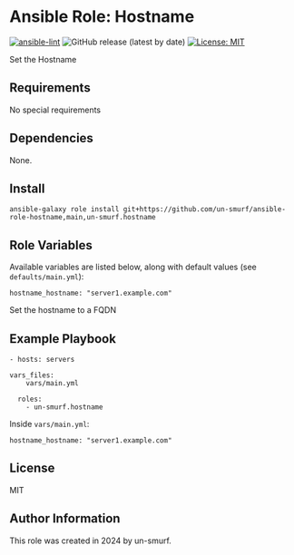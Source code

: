 # Ansible Role: Hostname

[![ansible-lint](https://github.com/un-smurf/ansible-role-hostname/actions/workflows/ansible-lint.yml/badge.svg)](https://github.com/un-smurf/ansible-role-hostname/actions/workflows/ansible-lint.yml)
![GitHub release (latest by date)](https://img.shields.io/github/v/tag/un-smurf/ansible-role-hostname?color=yellow)
[![License: MIT](https://img.shields.io/badge/License-MIT-blueviolet.svg)](https://opensource.org/licenses/MIT)

Set the Hostname

## Requirements

No special requirements 

## Dependencies

None.

## Install

	ansible-galaxy role install git+https://github.com/un-smurf/ansible-role-hostname,main,un-smurf.hostname

## Role Variables

Available variables are listed below, along with default values (see `defaults/main.yml`):

	hostname_hostname: "server1.example.com"

Set the hostname to a FQDN

## Example Playbook

    - hosts: servers
	
	vars_files:
		vars/main.yml
	
      roles:
        - un-smurf.hostname


Inside `vars/main.yml`:


	hostname_hostname: "server1.example.com"


## License

MIT

## Author Information

This role was created in 2024 by un-smurf.
